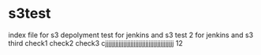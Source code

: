 # s3test
index file for s3 depolyment
test for jenkins and s3
test 2 for jenkins and s3
third
check1
check2
check3
cjjjjjjjjjjjjjjjjjjjjjjjjjjjjjjjjjjjjjjjjj
12

